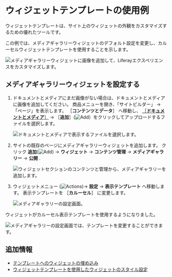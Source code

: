 # ウィジェットテンプレートの使用例

ウィジェットテンプレートは、サイト上のウィジェットの外観をカスタマイズするための優れたツールです。

この例では、メディアギャラリーウィジェットのデフォルト設定を変更し、カルーセルウィジェットテンプレートを使用することを示します。

![メディアギャラリーウィジェットに画像を追加して、Liferayエクスペリエンスをカスタマイズします。](./using-a-widget-template-example/images/04.gif)

## メディアギャラリーウィジェットを設定する

1. ドキュメントとメディアにまだ画像がない場合は、ドキュメントとメディアに画像を追加してください。 商品メニューを開き、「サイトビルダー」 &rarr; 「ページ」を表示します。 ［**コンテンツとデータ**］ へ移動し、 [［**ドキュメントとメディア**］](../../../../../content-authoring-and-management/documents-and-media/uploading-and-managing/uploading-files.md) &rarr; ［**追加**］(![Add](../../../../images/icon-add.png)）をクリックしてアップロードするファイルを選択します。

    ![ドキュメントとメディアで表示するファイルを選択します。](./using-a-widget-template-example/images/01.png)

1. サイトの既存のページにメディアギャラリーウィジェットを追加します。 クリック **追加**(![Add](../../../../images/icon-plus.png)) &rarr; **ウィジェット** &rarr; **コンテンツ管理** &rarr; **メディアギャラリー** &rarr; **公開** .

    ![ウィジェットセクションのコンテンツと管理から、メディアギャラリーを追加します。](./using-a-widget-template-example/images/02.png)

1. ウィジェットメニュー (![Actions](../../../../images/icon-actions.png))&rarr; **設定** &rarr; **表示テンプレート** へ移動します。 表示テンプレートを ［**カルーセル**］ に変更します。

    ![メディアギャラリーの設定画面。](./using-a-widget-template-example/images/03.png)

  ウィジェットがカルーセル表示テンプレートを使用するようになりました。

![メディアギャラリーの設定画面では、テンプレートを変更することができます。](./using-a-widget-template-example/images/04.gif)

## 追加情報

- [テンプレートへのウィジェットの埋め込み](../../../../../content-authoring-and-management/web-content/web-content-templates/embedding-widgets-in-templates.md)
- [ウィジェットテンプレートを使用したウィジェットのスタイル設定](../../../../../site-building/displaying-content/additional-content-display-options/styling-widgets-with-widget-templates.md)
